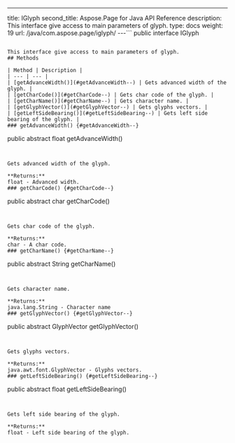---
title: IGlyph
second_title: Aspose.Page for Java API Reference
description: This interface give access to main parameters of glyph.
type: docs
weight: 19
url: /java/com.aspose.page/iglyph/
---```
public interface IGlyph
```

This interface give access to main parameters of glyph.
## Methods

| Method | Description |
| --- | --- |
| [getAdvanceWidth()](#getAdvanceWidth--) | Gets advanced width of the glyph. |
| [getCharCode()](#getCharCode--) | Gets char code of the glyph. |
| [getCharName()](#getCharName--) | Gets character name. |
| [getGlyphVector()](#getGlyphVector--) | Gets glyphs vectors. |
| [getLeftSideBearing()](#getLeftSideBearing--) | Gets left side bearing of the glyph. |
### getAdvanceWidth() {#getAdvanceWidth--}
```
public abstract float getAdvanceWidth()
```


Gets advanced width of the glyph.

**Returns:**
float - Advanced width.
### getCharCode() {#getCharCode--}
```
public abstract char getCharCode()
```


Gets char code of the glyph.

**Returns:**
char - A char code.
### getCharName() {#getCharName--}
```
public abstract String getCharName()
```


Gets character name.

**Returns:**
java.lang.String - Character name
### getGlyphVector() {#getGlyphVector--}
```
public abstract GlyphVector getGlyphVector()
```


Gets glyphs vectors.

**Returns:**
java.awt.font.GlyphVector - Glyphs vectors.
### getLeftSideBearing() {#getLeftSideBearing--}
```
public abstract float getLeftSideBearing()
```


Gets left side bearing of the glyph.

**Returns:**
float - Left side bearing of the glyph.
